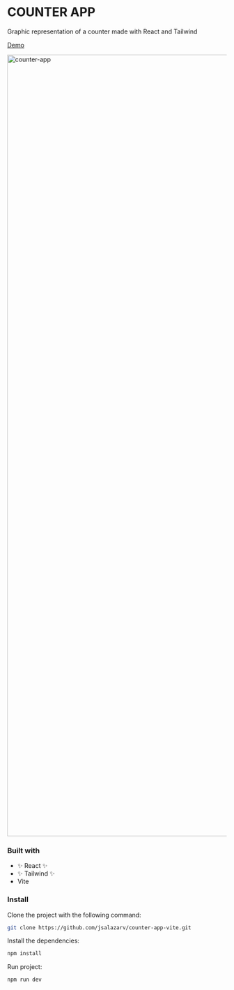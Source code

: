 # COUNTER APP


Graphic representation of a counter made with React and Tailwind



[Demo](https://jsalazarv.github.io/counter-app-vite/)

<img width="1792" alt="counter-app" src="https://user-images.githubusercontent.com/20529328/188240516-848adf31-6dd4-44b2-9771-93e26fda1284.png">


### Built with

- ✨ React ✨
- ✨ Tailwind ✨
- Vite

### Install

Clone the project with the following command:

```bash
git clone https://github.com/jsalazarv/counter-app-vite.git
```

Install the dependencies:

```bash
npm install
```

Run project:

```bash
npm run dev
```

